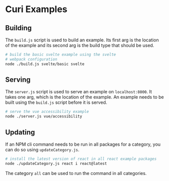# Curi Examples

## Building

The `build.js` script is used to build an example. Its first arg is the location of the example and its second arg is the build type that should be used.

```bash
# build the basic svelte example using the svelte
# webpack configuration
node ./build.js svelte/basic svelte
```

## Serving

The `server.js` script is used to serve an example on `localhost:8000`. It takes one arg, which is the location of the example. An example needs to be built using the `build.js` script before it is served.

```bash
# serve the vue accessibility example
node ./server.js vue/accessibility
```

## Updating

If an NPM cli command needs to be run in all packages for a category, you can do so using `updateCategory.js`.

```bash
# install the latest version of react in all react example packages
node ./updateCategory.js react i react@latest
```

The category `all` can be used to run the command in all categories.
